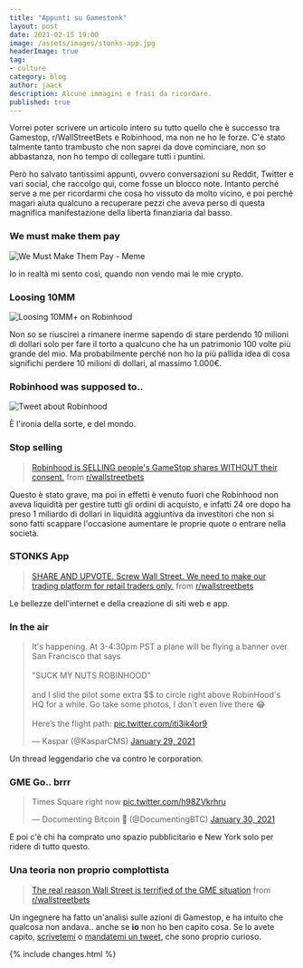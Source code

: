 ```yaml
---
title: "Appunti su Gamestonk"
layout: post
date: 2021-02-15 19:00
image: /assets/images/stonks-app.jpg
headerImage: true
tag:
- culture
category: blog
author: jaack
description: Alcune immagini e frasi da ricordare.
published: true
---
```


Vorrei poter scrivere un articolo intero su tutto quello che è successo tra Gamestop, r/WallStreetBets e Robinhood, ma non ne ho le forze. C'è stato talmente tanto trambusto che non saprei da dove cominciare, non so abbastanza, non ho tempo di collegare tutti i puntini.

Però ho salvato tantissimi appunti, ovvero conversazioni su Reddit, Twitter e vari social, che raccolgo qui, come fosse un blocco note. Intanto perché serve a me per ricordarmi che cosa ho vissuto da molto vicino, e poi perché magari aiuta qualcuno a recuperare pezzi che aveva perso di questa magnifica manifestazione della libertà finanziaria dal basso.

### We must make them pay
<img class="image" src="{{base}}/assets/images/meme-we-must-make-them-pay.jpeg" alt="We Must Make Them Pay - Meme">

Io in realtà mi sento così, quando non vendo mai le mie crypto.

### Loosing 10MM
<img class="image" src="{{base}}/assets/images/gme-loss-10mm.jpeg" alt="Loosing 10MM+ on Robinhood">

Non so se riuscirei a rimanere inerme sapendo di stare perdendo 10 milioni di dollari solo per fare il torto a qualcuno che ha un patrimonio 100 volte più grande del mio. Ma probabilmente perché non ho la più pallida idea di cosa significhi perdere 10 milioni di dollari, al massimo 1.000€.

### Robinhood was supposed to..
<img class="image" src="{{base}}/assets/images/tweet-robinhood.jpeg" alt="Tweet about Robinhood">

È l'ironia della sorte, e del mondo.

### Stop selling
<blockquote class="reddit-card" data-card-created="1613411096"><a href="https://www.reddit.com/r/wallstreetbets/comments/l75pa1/robinhood_is_selling_peoples_gamestop_shares/">Robinhood is SELLING people's GameStop shares WITHOUT their consent.</a> from <a href="http://www.reddit.com/r/wallstreetbets">r/wallstreetbets</a></blockquote>
<script async src="//embed.redditmedia.com/widgets/platform.js" charset="UTF-8"></script>

Questo è stato grave, ma poi in effetti è venuto fuori che Robinhood non aveva liquidità per gestire tutti gli ordini di acquisto, e infatti 24 ore dopo ha preso 1 miliardo di dollari in liquidità aggiuntiva da investitori che non si sono fatti scappare l'occasione aumentare le proprie quote o entrare nella società.

### STONKS App
<blockquote class="reddit-card" data-card-created="1613411466"><a href="https://www.reddit.com/r/wallstreetbets/comments/l71kd0/share_and_upvote_screw_wall_street_we_need_to/">SHARE AND UPVOTE. Screw Wall Street. We need to make our trading platform for retail traders only.</a> from <a href="http://www.reddit.com/r/wallstreetbets">r/wallstreetbets</a></blockquote>
<script async src="//embed.redditmedia.com/widgets/platform.js" charset="UTF-8"></script>

Le bellezze dell'internet e della creazione di siti web e app.

### In the air
<blockquote class="twitter-tweet"><p lang="en" dir="ltr">It&#39;s happening. At 3-4:30pm PST a plane will be flying a banner over San Francisco that says<br><br>&quot;SUCK MY NUTS ROBINHOOD&quot;<br><br>and I slid the pilot some extra $$ to circle right above RobinHood&#39;s HQ for a while. Go take some photos, I don&#39;t even live there 😂<br><br>Here’s the flight path: <a href="https://t.co/iti3ik4or9">pic.twitter.com/iti3ik4or9</a></p>&mdash; Kaspar (@KasparCMS) <a href="https://twitter.com/KasparCMS/status/1355246224207609856?ref_src=twsrc%5Etfw">January 29, 2021</a></blockquote> <script async src="https://platform.twitter.com/widgets.js" charset="utf-8"></script>

Un thread leggendario che va contro le corporation.

### GME Go.. brrr
<blockquote class="twitter-tweet"><p lang="en" dir="ltr">Times Square right now <a href="https://t.co/h98ZVkrhru">pic.twitter.com/h98ZVkrhru</a></p>&mdash; Documenting Bitcoin 📄 (@DocumentingBTC) <a href="https://twitter.com/DocumentingBTC/status/1355595975449071617?ref_src=twsrc%5Etfw">January 30, 2021</a></blockquote> <script async src="https://platform.twitter.com/widgets.js" charset="utf-8"></script>

E poi c'è chi ha comprato uno spazio pubblicitario e New York solo per ridere di tutto questo.

### Una teoria non proprio complottista
<blockquote class="reddit-card" data-card-created="1613411851"><a href="https://www.reddit.com/r/wallstreetbets/comments/l97ykd/the_real_reason_wall_street_is_terrified_of_the/">The real reason Wall Street is terrified of the GME situation</a> from <a href="http://www.reddit.com/r/wallstreetbets">r/wallstreetbets</a></blockquote>
<script async src="//embed.redditmedia.com/widgets/platform.js" charset="UTF-8"></script>

Un ingegnere ha fatto un'analisi sulle azioni di Gamestop, e ha intuito che qualcosa non andava.. anche se **io** non ho ben capito cosa. Se lo avete capito, [scrivetemi](mailto:hey@jaack.me) o [mandatemi un tweet](https://twitter.com/ijaack94), che sono proprio curioso.

{% include changes.html %}
